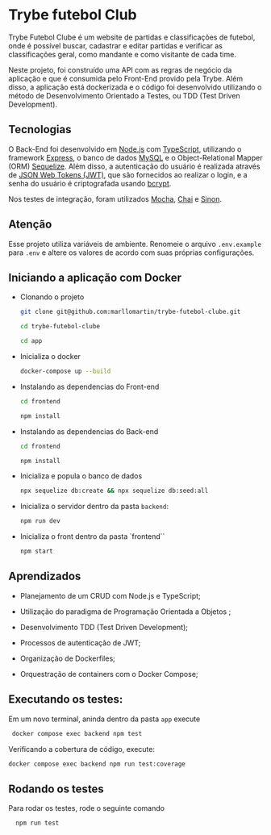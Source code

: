 # Trybe futebol Club

Trybe Futebol Clube é um website de partidas e classificações de futebol, onde é possível buscar, cadastrar e editar partidas e verificar as classificações geral, como mandante e como visitante de cada time.

Neste projeto, foi construído uma API com as regras de negócio da aplicação e que é consumida pelo Front-End provido pela Trybe. Além disso, a aplicação está dockerizada e o código foi desenvolvido utilizando o método de Desenvolvimento Orientado a Testes, ou TDD (Test Driven Development).


## Tecnologias
O Back-End foi desenvolvido em [Node.js](https://nodejs.org/) com [TypeScript](https://www.typescriptlang.org/), utilizando o framework [Express](https://expressjs.com/), o banco de dados [MySQL](https://www.mysql.com/) e o Object-Relational Mapper (ORM) [Sequelize](https://sequelize.org/). Além disso, a autenticação do usuário é realizada através de [JSON Web Tokens (JWT)](https://jwt.io/), que são fornecidos ao realizar o login, e a senha do usuário é criptografada usando [bcrypt](https://en.wikipedia.org/wiki/Bcrypt).

Nos testes de integração, foram utilizados [Mocha](https://mochajs.org/), [Chai](https://www.chaijs.com/) e [Sinon](https://sinonjs.org/).
## Atenção
Esse projeto utiliza variáveis de ambiente. Renomeie o arquivo `.env.example` para `.env` e altere os valores de acordo com suas próprias configurações.
## Iniciando a aplicação com Docker

* Clonando o projeto

    ```bash
    git clone git@github.com:marllomartin/trybe-futebol-clube.git

    cd trybe-futebol-clube

    cd app
    ```
    
* Inicializa o docker

    ```bash
    docker-compose up --build
    ```
* Instalando as dependencias do Front-end
     ```bash
    cd frontend

    npm install 
    ```

* Instalando as dependencias do Back-end
    ```bash
    cd frontend

    npm install 
    ```
* Inicializa e popula o banco de dados

    ```bash 
    npx sequelize db:create && npx sequelize db:seed:all
    ```

* Inicializa o servidor dentro da pasta `backend`:

    ```bash
    npm run dev
    ``` 
* Inicializa o front dentro da pasta `frontend``
     ```bash
     npm start
     ```
## Aprendizados

* Planejamento de um CRUD com Node.js e TypeScript;

* Utilização do paradigma de Programação Orientada a Objetos ;

* Desenvolvimento TDD (Test Driven Development);

* Processos de autenticação de JWT;

* Organização de Dockerfiles;

* Orquestração de containers com o Docker Compose;
## Executando os testes:

Em um novo terminal, aninda dentro da pasta `app` execute

```bash
 docker compose exec backend npm test
```

Verificando a cobertura de código, execute:

```bash
docker compose exec backend npm run test:coverage
```
## Rodando os testes

Para rodar os testes, rode o seguinte comando

```bash
  npm run test
```